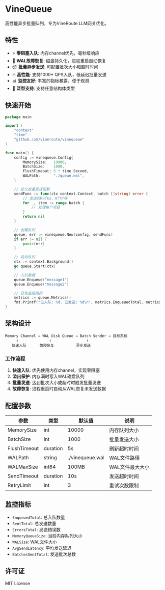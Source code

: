 # VineQueue

高性能异步批量队列，专为VineRoute LLM网关优化。

## 特性

- ⚡ **零阻塞入队**: 内存channel优先，毫秒级响应
- 💾 **WAL故障恢复**: 磁盘持久化，进程重启自动恢复
- 📦 **批量异步发送**: 可配置批次大小和超时时间
- 🔥 **高性能**: 支持1000+ QPS入队，低延迟批量发送
- 📊 **监控友好**: 丰富的指标暴露，便于观测
- 🧩 **泛型支持**: 支持任意结构体类型

## 快速开始

```go
package main

import (
    "context"
    "time"
    "github.com/vineroute/vinequeue"
)

func main() {
    config := vinequeue.Config{
        MemorySize:   10000,
        BatchSize:    1000,
        FlushTimeout: 5 * time.Second,
        WALPath:      "./queue.wal",
    }

    // 定义批量发送函数
    sendFunc := func(ctx context.Context, batch []string) error {
        // 发送到Kafka、HTTP等
        for _, item := range batch {
            // 处理每个项目
        }
        return nil
    }

    // 创建队列
    queue, err := vinequeue.New(config, sendFunc)
    if err != nil {
        panic(err)
    }

    // 启动队列
    ctx := context.Background()
    go queue.Start(ctx)

    // 入队数据
    queue.Enqueue("message1")
    queue.Enqueue("message2")

    // 获取监控指标
    metrics := queue.Metrics()
    fmt.Printf("已入队: %d, 已发送: %d\n", metrics.EnqueuedTotal, metrics.SentTotal)
}
```

## 架构设计

```
Memory Channel → WAL Disk Queue → Batch Sender → 目标系统
     ↓              ↓                ↓
   快速入队      故障恢复          异步发送
```

### 工作流程

1. **快速入队**: 优先使用内存channel，实现零阻塞
2. **溢出保护**: 内存满时写入WAL磁盘队列
3. **批量发送**: 达到批次大小或超时时触发批量发送
4. **故障恢复**: 进程重启时自动从WAL恢复未发送数据

## 配置参数

| 参数 | 类型 | 默认值 | 说明 |
|------|------|--------|------|
| MemorySize | int | 10000 | 内存队列大小 |
| BatchSize | int | 1000 | 批量发送大小 |
| FlushTimeout | duration | 5s | 刷新超时时间 |
| WALPath | string | ./vinequeue.wal | WAL文件路径 |
| WALMaxSize | int64 | 100MB | WAL文件最大大小 |
| SendTimeout | duration | 10s | 发送超时时间 |
| RetryLimit | int | 3 | 重试次数限制 |

## 监控指标

- `EnqueuedTotal`: 总入队数量
- `SentTotal`: 总发送数量
- `ErrorsTotal`: 发送错误数
- `MemoryQueueSize`: 当前内存队列大小
- `WALSize`: WAL文件大小
- `AvgSendLatency`: 平均发送延迟
- `BatchesSentTotal`: 发送批次总数

## 许可证

MIT License
